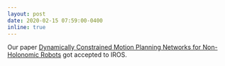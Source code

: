 ```yaml
---
layout: post
date: 2020-02-15 07:59:00-0400
inline: true
---
```


Our paper [Dynamically Constrained Motion Planning Networks for Non-Holonomic Robots]() got accepted to IROS.